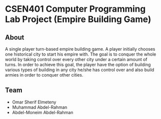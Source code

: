 # CSEN401 Computer Programming Lab Project (Empire Building Game)

## About

A single player turn-based empire building game. A player initially chooses one historical city to start his empire with. The goal is to conquer the whole world by taking control over every other city under a certain amount of turns. In order to achieve this goal, the player have the option of building various types of building in any city he/she
has control over and also build armies in order to conquer other cities.

## Team

- Omar Sherif Elmeteny
- Muhammad Abdel-Rahman
- Abdel-Moneim Abdel-Rahman

